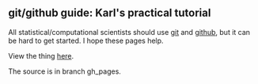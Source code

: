 ## git/github guide: Karl's practical tutorial

All statistical/computational scientists should use
[git](http://git-scm.com) and [github](http://github.com), but it can be
hard to get started.  I hope these pages help.

View the thing [here](http://kbroman.github.io/github_tutorial).

The source is in branch gh_pages.
